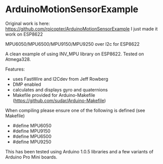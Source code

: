 ArduinoMotionSensorExample
======================

Original work is here: https://github.com/rpicopter/ArduinoMotionSensorExample
I just made it work on ESP8622


MPU6050/MPU6500/MPU9150/MPU9250 over I2c for ESP8622

A clean example of using INV_MPU library on ESP8622. Tested on Atmega328.


Features:
- uses FastWire and I2Cdev from Jeff Rowberg
- DMP enabled
- calculates and displays gyro and quaternions
- Makefile provided for Arduino-Makefile (https://github.com/sudar/Arduino-Makefile)


When compiling please ensure one of the following is defined (see Makefile)
- #define MPU6050
- #define MPU9150
- #define MPU6500
- #define MPU9250

This has been tested using Arduino 1.0.5 libraries and a few variants of Arduino Pro Mini boards.
